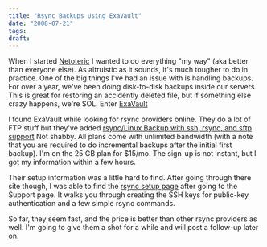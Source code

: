 ```yaml
---
title: "Rsync Backups Using ExaVault"
date: "2008-07-21"
tags:
draft:
---
```


When I started [Netoteric](http://netoteric.com/,) I wanted to do everything "my way" (aka better than everyone else).  As altruistic as it sounds, it's much tougher to do in practice.  One of the big things I've had an issue with is handling backups.  For over a year, we've been doing disk-to-disk backups inside our servers.  This is great for restoring an accidently deleted file, but if something else crazy happens, we're SOL.  Enter [ExaVault](http://www.exavault.com/.)

I found ExaVault while looking for rsync providers online.  They do a lot of FTP stuff but they've added [rsync/Linux Backup with ssh, rsync, and sftp support](http://www.exavault.com/rsync-remote-backup.php.)  Not shabby.  All plans come with unlimited bandwidth (with a note that you are required to do incremental backups after the initial first backup).  I'm on the 25 GB plan for $15/mo.  The sign-up is not instant, but I got my information within a few hours.

Their setup information was a little hard to find.  After going through there site though, I was able to find the [rsync setup page](http://www.exavault.com/support-rsync-setup-unix-linux-bsd.php) after going to the Support page.  It walks you through creating the SSH keys for public-key authentication and a few simple rsync commands.

So far, they seem fast, and the price is better than other rsync providers as well.  I'm going to give them a shot for a while and will post a follow-up later on.

